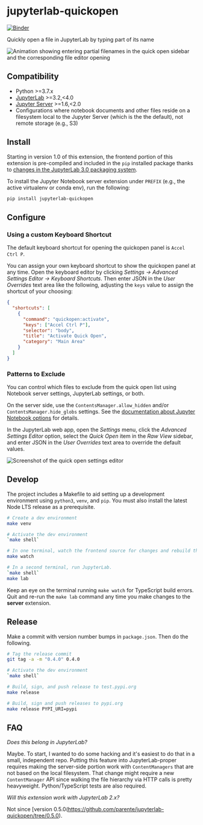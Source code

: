 # jupyterlab-quickopen

[![Binder](https://mybinder.org/badge_logo.svg)](https://mybinder.org/v2/gh/parente/jupyterlab-quickopen/master?urlpath=lab%2Ftree%2Fbinder%2Ftutorial.ipynb)

Quickly open a file in JupyterLab by typing part of its name

![Animation showing entering partial filenames in the quick open sidebar and the corresponding file editor opening](https://raw.githubusercontent.com/parente/jupyterlab-quickopen/master/doc/quickopen.gif)

## Compatibility

- Python >=3.7.x
- [JupyterLab](https://github.com/jupyterlab/jupyterlab) >=3.2,<4.0
- [Jupyter Server](https://github.com/jupyter/jupyter_server) >=1.6,<2.0
- Configurations where notebook documents and other files reside on a filesystem local to the
  Jupyter Server (which is the the default), not remote storage (e.g., S3)

## Install

Starting in version 1.0 of this extension, the frontend portion of this extension is pre-compiled
and included in the `pip` installed package thanks to [changes in the JupyterLab 3.0 packaging
system](https://jupyterlab.readthedocs.io/en/stable/getting_started/changelog.html#extensions-can-be-installed-without-building-jupyterlab-with-nodejs).

To install the Jupyter Notebook server extension under `PREFIX` (e.g., the active virtualenv or conda
env), run the following:

```bash
pip install jupyterlab-quickopen
```

## Configure

### Using a custom Keyboard Shortcut

The default keyboard shortcut for opening the quickopen panel is `Accel Ctrl P`.

You can assign your own keyboard shortcut to show the quickopen panel at any time. Open the keyboard editor
by clicking _Settings &rarr; Advanced Settings Editor &rarr; Keyboard Shortcuts_. Then enter JSON in
the _User Overrides_ text area like the following, adjusting the `keys` value to assign the shortcut
of your choosing:

```json
{
  "shortcuts": [
    {
      "command": "quickopen:activate",
      "keys": ["Accel Ctrl P"],
      "selector": "body",
      "title": "Activate Quick Open",
      "category": "Main Area"
    }
  ]
}
```

### Patterns to Exclude

You can control which files to exclude from the quick open list using Notebook server settings,
JupyterLab settings, or both.

On the server side, use the `ContentsManager.allow_hidden` and/or `ContentsManager.hide_globs`
settings. See the
[documentation about Jupyter Notebook options](https://jupyter-notebook.readthedocs.io/en/stable/config.html)
for details.

In the JupyterLab web app, open the _Settings_ menu, click the _Advanced Settings Editor_ option,
select the _Quick Open_ item in the _Raw View_ sidebar, and enter JSON in the _User Overrides_ text
area to override the default values.

![Screenshot of the quick open settings editor](./doc/settings.png)

## Develop

The project includes a Makefile to aid setting up a development environment using `python3`, `venv`,
and `pip`. You must also install the latest Node LTS release as a prerequisite.

```bash
# Create a dev environment
make venv

# Activate the dev environment
`make shell`

# In one terminal, watch the frontend source for changes and rebuild the extension
make watch

# In a second terminal, run JupyterLab.
`make shell`
make lab
```

Keep an eye on the terminal running `make watch` for TypeScript build errors. Quit and re-run the
`make lab` command any time you make changes to the **server** extension.

## Release

Make a commit with version number bumps in `package.json`. Then do the following.

```bash
# Tag the release commit
git tag -a -m "0.4.0" 0.4.0

# Activate the dev environment
`make shell`

# Build, sign, and push release to test.pypi.org
make release

# Build, sign and push releases to pypi.org
make release PYPI_URI=pypi
```

## FAQ

_Does this belong in JupyterLab?_

Maybe. To start, I wanted to do some hacking and it's easiest to do that in a small, independent
repo. Putting this feature into JupyterLab-proper requires making the server-side portion work with
`ContentManagers` that are not based on the local filesystem. That change might require a new
`ContentManager` API since walking the file hierarchy via HTTP calls is pretty heavyweight.
Python/TypeScript tests are also required.

_Will this extension work with JupyterLab 2.x?_

Not since [version 0.5.0(https://github.com/parente/jupyterlab-quickopen/tree/0.5.0).
